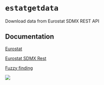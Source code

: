 # `estatgetdata`
Download data from Eurostat SDMX REST API

## Documentation
[Eurostat](https://ec.europa.eu/eurostat/fr/home)

[Eurostat SDMX Rest](https://ec.europa.eu/eurostat/fr/web/sdmx-web-services/rest-sdmx-2.1)

[Fuzzy finding](https://github.com/junegunn/fzf)

![](./2022-04-21_20:42:00_output.gif)
